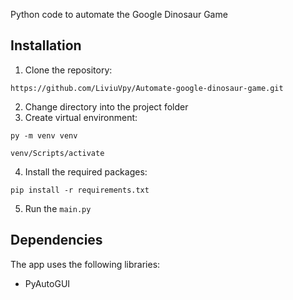 Python code to automate the Google Dinosaur Game


## Installation
1. Clone the repository: 
```
https://github.com/LiviuVpy/Automate-google-dinosaur-game.git
```
2. Change directory into the project folder
3. Create virtual environment: 
```
py -m venv venv
``` 
```
venv/Scripts/activate
```
4. Install the required packages: 
```
pip install -r requirements.txt
```
5. Run the `main.py`

## Dependencies

The app uses the following libraries:

- PyAutoGUI
